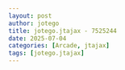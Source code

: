 ```yaml
---
layout: post
author: jotego
title: jotego.jtajax - 7525244
date: 2025-07-04
categories: [Arcade, jtajax]
tags: [jotego.jtajax]
---
```


